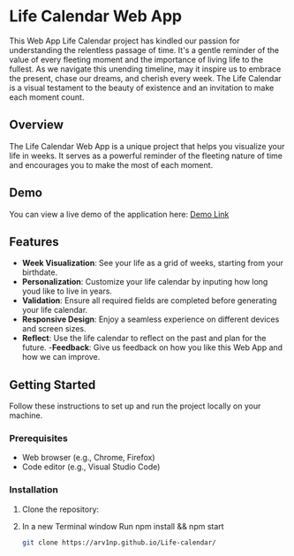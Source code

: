 # Life Calendar Web App
This Web App Life Calendar project has kindled our passion for understanding the relentless passage of time. It's a gentle reminder of the value of every fleeting moment and the importance of living life to the fullest. As we navigate this unending timeline, may it inspire us to embrace the present, chase our dreams, and cherish every week. The Life Calendar is a visual testament to the beauty of existence and an invitation to make each moment count.

## Overview

The Life Calendar Web App is a unique project that helps you visualize your life in weeks. It serves as a powerful reminder of the fleeting nature of time and encourages you to make the most of each moment.

## Demo

You can view a live demo of the application here: [Demo Link](arv1np.github.io/Life-calendar/)

## Features

- **Week Visualization**: See your life as a grid of weeks, starting from your birthdate.
- **Personalization**: Customize your life calendar by inputing how long youd like to live in years.
- **Validation**: Ensure all required fields are completed before generating your life calendar.
- **Responsive Design**: Enjoy a seamless experience on different devices and screen sizes.
- **Reflect**: Use the life calendar to reflect on the past and plan for the future.
-**Feedback**: Give us feedback on how you like this Web App and how we can improve.

## Getting Started

Follow these instructions to set up and run the project locally on your machine.

### Prerequisites

- Web browser (e.g., Chrome, Firefox)
- Code editor (e.g., Visual Studio Code)

### Installation

1. Clone the repository:
2. In a new Terminal window Run npm install && npm start

   ```bash
   git clone https://arv1np.github.io/Life-calendar/
